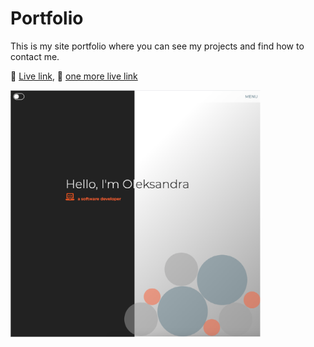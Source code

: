 # Portfolio

This is my site portfolio where you can see my projects and find how to contact me.

🚀️ [Live link](https://www.karska.dev/), 🚀️ [one more live link](karska-dev.github.io)

<img src='./images/project-portfolio.png' width='400px'/>
